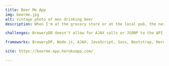 ```yaml
---
title: Beer Me App
img: beerme.jpg
alt: vintage photo of men drinking beer
description: When I'm at the grocery store or at the local pub, the nerd in me likes to know more about the beer I'm drinking. What's the ABV? What ingredients were used? Where's the brewery located? I started wire framing ideas for an app that would allow users to unlock interesting information about every craft beer all the way from Paris, France to small town Verona, Wisconsin. I chose the BrewderyDB API because of it's well written documentation, active support community, and open source culture. The app took roughly three weeks from conception to deployment, and it's already received positive feedback and feature requests from testers.

challenges: BreweryDB doesn't allow for AJAX calls or JSONP to the API. I was sold on using their API, so as a temporary solution I used the Google CORS plugin until I got the app working successfully on my local server. After that, I tackled the CORS issue by attending Node.js workshops and curating advice from more experienced programmers at Thinkful. I was able to use Node.js to setup a server, so AJAX could make a proxy request and retrieve JSON data from the brewery database.

frameworks: BreweryDP, Node.js, AJAX, JavaScript, Sass, Bootstrap, Heroku, inDesign, Photoshop, Illustrator

site: https://beerme-app.herokuapp.com/

---
```

